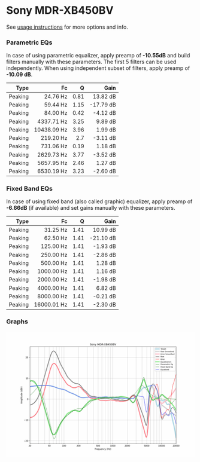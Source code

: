 # Sony MDR-XB450BV
See [usage instructions](https://github.com/jaakkopasanen/AutoEq#usage) for more options and info.

### Parametric EQs
In case of using parametric equalizer, apply preamp of **-10.55dB** and build filters manually
with these parameters. The first 5 filters can be used independently.
When using independent subset of filters, apply preamp of **-10.09 dB**.

| Type    | Fc          |    Q | Gain      |
|--------:|------------:|-----:|----------:|
| Peaking | 24.76 Hz    | 0.81 | 13.82 dB  |
| Peaking | 59.44 Hz    | 1.15 | -17.79 dB |
| Peaking | 84.00 Hz    | 0.42 | -4.12 dB  |
| Peaking | 4337.71 Hz  | 3.25 | 9.89 dB   |
| Peaking | 10438.09 Hz | 3.96 | 1.99 dB   |
| Peaking | 219.20 Hz   | 2.7  | -3.11 dB  |
| Peaking | 731.06 Hz   | 0.19 | 1.18 dB   |
| Peaking | 2629.73 Hz  | 3.77 | -3.52 dB  |
| Peaking | 5657.95 Hz  | 2.46 | 1.27 dB   |
| Peaking | 6530.19 Hz  | 3.23 | -2.60 dB  |

### Fixed Band EQs
In case of using fixed band (also called graphic) equalizer, apply preamp of **-6.66dB**
(if available) and set gains manually with these parameters.

| Type    | Fc          |    Q | Gain      |
|--------:|------------:|-----:|----------:|
| Peaking | 31.25 Hz    | 1.41 | 10.99 dB  |
| Peaking | 62.50 Hz    | 1.41 | -21.10 dB |
| Peaking | 125.00 Hz   | 1.41 | -1.93 dB  |
| Peaking | 250.00 Hz   | 1.41 | -2.86 dB  |
| Peaking | 500.00 Hz   | 1.41 | 1.28 dB   |
| Peaking | 1000.00 Hz  | 1.41 | 1.16 dB   |
| Peaking | 2000.00 Hz  | 1.41 | -1.98 dB  |
| Peaking | 4000.00 Hz  | 1.41 | 6.82 dB   |
| Peaking | 8000.00 Hz  | 1.41 | -0.21 dB  |
| Peaking | 16000.01 Hz | 1.41 | -2.30 dB  |

### Graphs
![](./Sony%20MDR-XB450BV.png)